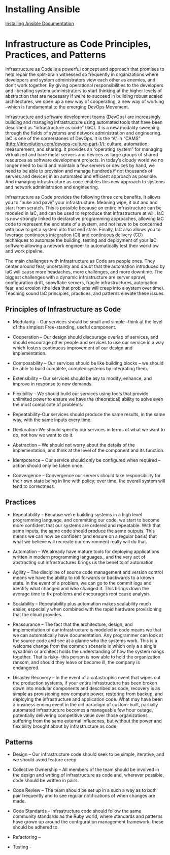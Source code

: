 # Installing Ansible

[Installing Ansible Documentation](INSTALL.md)

# Infrastructure as Code Principles, Practices, and Patterns


Infrastructure as Code is a powerful concept and approach that promises to help repair the split-brain witnessed so frequently in organizations where developers and system administrators view each other as enemies, and don’t work together. By giving operational responsibilities to the developers and liberating system administrators to start thinking at the higher levels of abstraction that are necessary if we’re to succeed in building robust scaled architectures, we open up a new way of cooperating, a new way of working –which is fundamental to the emerging DevOps Movement. 

Infrastructure and software development teams (DevOps) are increasingly building and managing infrastructure using automated tools that have been described as “infrastructure as code” (IaC). It is a new modality sweeping through the fields of systems and network administration and engineering. IaC is one of the cornerstones of DevOps. It is the “A” in “CAMS” (http://itrevolution.com/devops-culture-part-1/): culture, automation, measurement, and sharing. It provides an “operating system” for managing virtualized and bare metal servers and devices as large groups of shared resources as software development projects. In today’s cloudy world we no longer need to build and maintain a few servers or devices by hand, we need to be able to provision and manage hundreds if not thousands of servers and devices in an automated and efficient approach as possible. And managing infrastructure as code enables this new approach to systems and network administration and engineering.  

Infrastructure as Code provides the following three core benefits. It allows you to “nuke and pave” your infrastructure. Meaning wipe, it out and and start from scratch. This is possible because an entire infrastructure can be modeled in IaC, and can be used to reproduce that infrastructure at will.  IaC is now strongly linked to declarative programming approaches, allowing IaC code to represent the end state of a system, and not have to be concerned with how to get a system into that end state. Finally, IaC also allows you to leverage continuous integration (CI) and continuous delivery (CD) techniques to automate the building, testing and deployment of your IaC software allowing a network engineer to automatically test their workflow and work pipeline. 

The main challenges with Infrastructure as Code are people ones. They center around fear, uncertainty and doubt that the automation introduced by IaC will cause more headaches, more challenges, and more downtime. The biggest challenges with a dynamic infrastructure are server sprawl, configuration drift, snowflake servers, fragile infrastructures, automation fear, and erosion (the idea that problems will creep into a system over time). Teaching sound IaC principles, practices, and patterns elevate these issues. 

## Principles of Infrastructure as Code
  
* Modularity – Our services should be small and simple –think at the level of the simplest 
  Free-standing, useful component.

* Cooperation – Our design should discourage overlap of services, and should encourage other people and services to use our service in a way which fosters continuous improvement of our design and implementation.

* Composability – Our services should be like building blocks – we should be able to build complete, complex systems by integrating them.

* Extensibility – Our services should be asy to modify, enhance, and improve in response to new demands. 

* Flexibility – We should build our services using tools that provide unlimited power to ensure we have the (theoretical) ability to solve even the most complicate of problems. 

* Repeatability-Our services should produce the same results, in the same way, with the same inputs every time. 

* Declaration-We should specifiy our services in terms of what we want to do, not how we want to do it. 

* Abstraction – We should not worry about the details of the implementation, and think at the level of the component and its function. 

* Idempotence – Our service should only be configured when required – action should only be taken once.

* Convergence – Convergence our servers should take responsibility for their own state being in line with policy; over time, the overall system will tend to correctness. 

## Practices

* Repeatability – Because we’re building systems in a high level programming language, and committing our code, we start to become more confident that our systems are ordered and repeatable. With that same inputs, the same code should produce the same outputs. This means we can now be confident (and ensure on a regular basis) that what we believe will recreate our environment really will do that.
 
* Automation – We already have mature tools for deploying applications written in modern programming languages., and the very act of abstracting out infrastructures brings us the benefits of automation. 

* Agility – The discipline of source code management and version control means we have the ability to roll forwards or backwards to a known state. In the event of a problem, we can go to the commit logs and identify what changed and who changed it. This brings down the average time to fix problems and encourages root cause analysis. 

* Scalability – Repeatability plus automation makes scalability much easier, especially when combined with the rapid hardware provisioning that the cloud provides. 

* Reassurance – The fact that the architecture, design, and implementation of our infrastructure is modeled in code means we that we can automatically have documentation. Any programmer can look at the source code and see at a glance who the systems work. This is a welcome change from the common scenario in which only a s single sysadmin or architect holds the understanding of how the system hangs together. That is risky- this person is now able to hold the organization ransom, and should they leave or become ill, the company is endangered. 

* Disaster Recovery – In the event of a catastrophic event that wipes out the production systems, if your entire infrastructure has been broken down into modular components and described as code, recovery is as simple as provisioning new compute power, restoring from backup, and deploying the infrastructure and application code. What may have been a business ending event in the old paradigm of custom-built, partially automated infrastructure becomes a manageable few hour outage, potentially delivering competitive value over those organizations suffering from the same external influecnes, but without the power and flexibility brought about by infrastructure as code. 

## Patterns
* Design – Our infrastructure code should seek to be simple, iterative, and we should avoid feature creep

* Collective Ownership – All members of the team should be involved in the design and writing of infrastructure as code and, wherever possible, code should be written in pairs. 

* Code Review – The team should be set up in a such a way as to both pair frequently and to see regular notifications of when changes are made.

* Code Standards – Infrastructure code should follow the same community standards as the Ruby world, where standards and patterns have grown up around the configuration management framework, these should be adhered to.

* Refactoring – 

* Testing -



